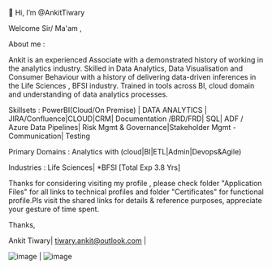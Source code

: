  👋 Hi, I’m @AnkitTiwary


Welcome Sir/ Ma'am ,
 
About me : 

Ankit is an experienced Associate with a demonstrated history of working in the analytics industry. Skilled in Data Analytics, Data Visualisation and Consumer Behaviour with a history of delivering data-driven inferences in the Life Sciences , BFSI industry. Trained in tools across BI, cloud domain and understanding of data analytics processes.

Skillsets :     PowerBI(Cloud/On Premise) | DATA ANALYTICS | JIRA/Confluence|CLOUD|CRM| Documentation /BRD/FRD| 
                SQL| ADF / Azure Data Pipelines| Risk Mgmt & Governance|Stakeholder Mgmt - Communication| Testing

Primary Domains : Analytics with (cloud|BI|ETL|Admin|Devops&Agile) 

Industries : Life Sciences| *BFSI [Total Exp 3.8 Yrs]

Thanks for considering visiting my profile , please check folder "Application Files" for all links to technical profiles and folder "Certificates" for functional profile.Pls visit the shared links for details & reference purposes, appreciate your gesture of time spent.  

Thanks,

Ankit Tiwary| tiwary.ankit@outlook.com |

![image](https://user-images.githubusercontent.com/98974855/218161759-e302eb57-bca0-4c21-a663-c4ed03b6b588.png)        |      ![image](https://user-images.githubusercontent.com/98974855/228047531-70f5b0e1-a0e4-4993-a465-0bb50ffa8c59.png)







<!---
AnkitTiwary/AnkitTiwary is a ✨ special ✨ repository because its `README.md` (this file) appears on your GitHub profile.
You can click the Preview link to take a look at your changes.
--->


